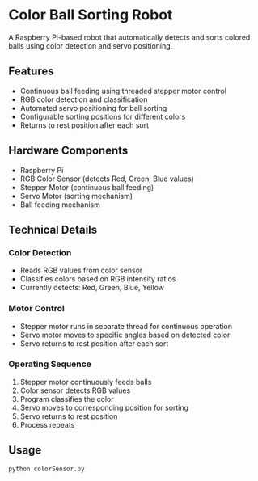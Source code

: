 # Color Ball Sorting Robot

A Raspberry Pi-based robot that automatically detects and sorts colored balls using color detection and servo positioning.

## Features

- Continuous ball feeding using threaded stepper motor control
- RGB color detection and classification
- Automated servo positioning for ball sorting
- Configurable sorting positions for different colors
- Returns to rest position after each sort

## Hardware Components

- Raspberry Pi
- RGB Color Sensor (detects Red, Green, Blue values)
- Stepper Motor (continuous ball feeding)
- Servo Motor (sorting mechanism)
- Ball feeding mechanism

## Technical Details

### Color Detection
- Reads RGB values from color sensor
- Classifies colors based on RGB intensity ratios
- Currently detects: Red, Green, Blue, Yellow

### Motor Control
- Stepper motor runs in separate thread for continuous operation
- Servo motor moves to specific angles based on detected color
- Servo returns to rest position after each sort

### Operating Sequence
1. Stepper motor continuously feeds balls
2. Color sensor detects RGB values
3. Program classifies the color
4. Servo moves to corresponding position for sorting
5. Servo returns to rest position
6. Process repeats

## Usage

```bash
python colorSensor.py